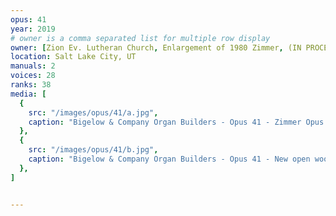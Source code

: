 ```yaml
---
opus: 41
year: 2019
# owner is a comma separated list for multiple row display
owner: [Zion Ev. Lutheran Church, Enlargement of 1980 Zimmer, (IN PROCESS)]
location: Salt Lake City, UT
manuals: 2
voices: 28
ranks: 38
media: [
  {
    src: "/images/opus/41/a.jpg",
    caption: "Bigelow & Company Organ Builders - Opus 41 - Zimmer Opus 245 as built",
  },
  {
    src: "/images/opus/41/b.jpg",
    caption: "Bigelow & Company Organ Builders - Opus 41 - New open wood 16' extension of Prestant (inserted digitally)",
  },
]


---
```

